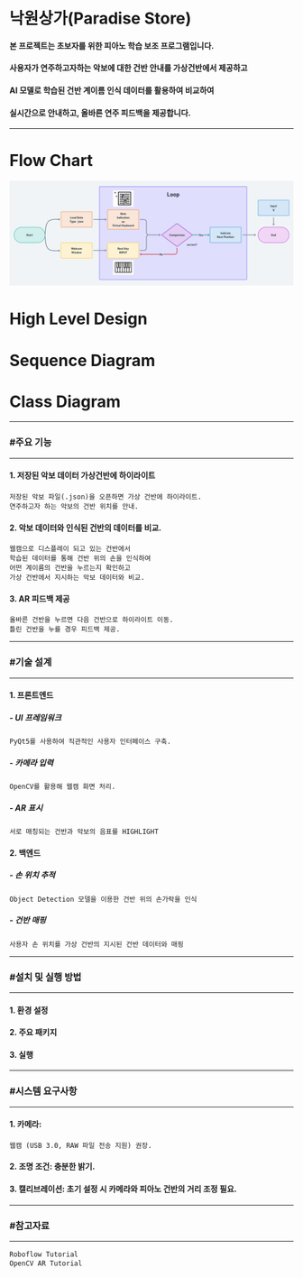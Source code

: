 # 낙원상가(Paradise Store)
#### 본 프로젝트는 초보자를 위한 피아노 학습 보조 프로그램입니다.
 
#### 사용자가 연주하고자하는 악보에 대한 건반 안내를 가상건반에서 제공하고
#### AI 모델로 학습된 건반 계이름 인식 데이터를 활용하여 비교하여 
#### 실시간으로 안내하고, 올바른 연주 피드백을 제공합니다.
---
# Flow Chart
![TEAM_JOJO](readme_data/flowchart.png)

# High Level Design
# Sequence Diagram
# Class Diagram
---
### #주요 기능
---
#### 1. 저장된 악보 데이터 가상건반에 하이라이트
    저장된 악보 파일(.json)을 오픈하면 가상 건반에 하이라이트.
    연주하고자 하는 악보의 건반 위치를 안내.    
    
#### 2. 악보 데이터와 인식된 건반의 데이터를 비교.
    웹캠으로 디스플레이 되고 있는 건반에서
    학습된 데이터를 통해 건반 위의 손을 인식하여
    어떤 계이름의 건반을 누르는지 확인하고
    가상 건반에서 지시하는 악보 데이터와 비교.

#### 3. AR 피드백 제공
    올바른 건반을 누르면 다음 건반으로 하이라이트 이동.
    틀린 건반을 누를 경우 피드백 제공.



---
### #기술 설계
---
#### 1. 프론트엔드
##### - UI 프레임워크
    PyQt5를 사용하여 직관적인 사용자 인터페이스 구축.
##### - 카메라 입력
    OpenCV를 활용해 웹캠 화면 처리.
##### -  AR 표시
    서로 매칭되는 건반과 악보의 음표를 HIGHLIGHT

#### 2.  백엔드
##### - 손 위치 추적
    Object Detection 모델을 이용한 건반 위의 손가락을 인식
##### - 건반 매핑
    사용자 손 위치를 가상 건반의 지시된 건반 데이터와 매핑



---
### #설치 및 실행 방법
---
#### 1. 환경 설정
    
#### 2. 주요 패키지
    
#### 3. 실행



---
### #시스템 요구사항
---
#### 1. 카메라:
    웹캠 (USB 3.0, RAW 파일 전송 지원) 권장.
#### 2. 조명 조건: 충분한 밝기.
#### 3. 캘리브레이션: 초기 설정 시 카메라와 피아노 건반의 거리 조정 필요.




---
### #참고자료
---
    Roboflow Tutorial
    OpenCV AR Tutorial
  
